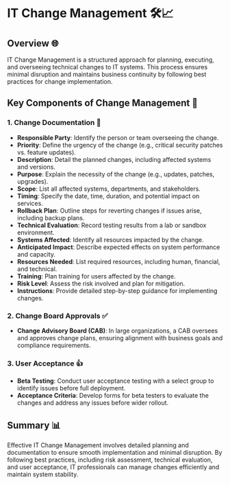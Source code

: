 # IT Change Management 🛠️📈

## Overview 🌐

IT Change Management is a structured approach for planning, executing, and overseeing technical changes to IT systems. This process ensures minimal disruption and maintains business continuity by following best practices for change implementation.

## Key Components of Change Management 📝

### 1. **Change Documentation** 📄

- **Responsible Party**: Identify the person or team overseeing the change.
- **Priority**: Define the urgency of the change (e.g., critical security patches vs. feature updates).
- **Description**: Detail the planned changes, including affected systems and versions.
- **Purpose**: Explain the necessity of the change (e.g., updates, patches, upgrades).
- **Scope**: List all affected systems, departments, and stakeholders.
- **Timing**: Specify the date, time, duration, and potential impact on services.
- **Rollback Plan**: Outline steps for reverting changes if issues arise, including backup plans.
- **Technical Evaluation**: Record testing results from a lab or sandbox environment.
- **Systems Affected**: Identify all resources impacted by the change.
- **Anticipated Impact**: Describe expected effects on system performance and capacity.
- **Resources Needed**: List required resources, including human, financial, and technical.
- **Training**: Plan training for users affected by the change.
- **Risk Level**: Assess the risk involved and plan for mitigation.
- **Instructions**: Provide detailed step-by-step guidance for implementing changes.

### 2. **Change Board Approvals** ✅

- **Change Advisory Board (CAB)**: In large organizations, a CAB oversees and approves change plans, ensuring alignment with business goals and compliance requirements.

### 3. **User Acceptance** 👍

- **Beta Testing**: Conduct user acceptance testing with a select group to identify issues before full deployment.
- **Acceptance Criteria**: Develop forms for beta testers to evaluate the changes and address any issues before wider rollout.

## Summary 📊

Effective IT Change Management involves detailed planning and documentation to ensure smooth implementation and minimal disruption. By following best practices, including risk assessment, technical evaluation, and user acceptance, IT professionals can manage changes efficiently and maintain system stability.
